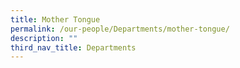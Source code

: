 ```yaml
---
title: Mother Tongue
permalink: /our-people/Departments/mother-tongue/
description: ""
third_nav_title: Departments
---
```

